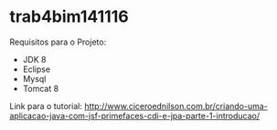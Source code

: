 # trab4bim141116

Requisitos para o Projeto:

- JDK 8
- Eclipse
- Mysql
- Tomcat 8

Link para o tutorial:
http://www.ciceroednilson.com.br/criando-uma-aplicacao-java-com-jsf-primefaces-cdi-e-jpa-parte-1-introducao/